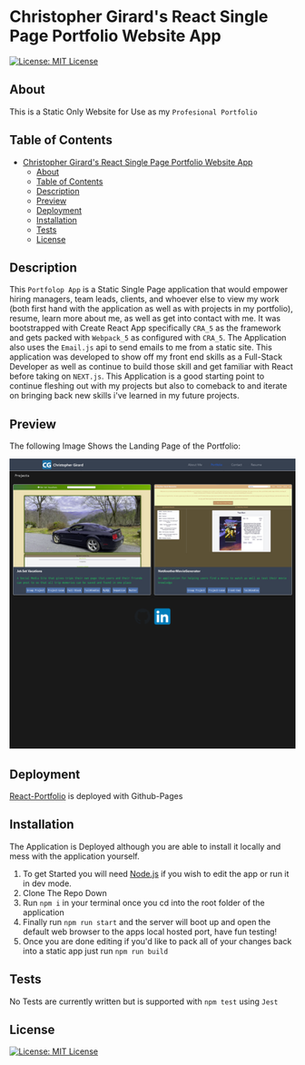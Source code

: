 # Christopher Girard's React Single Page Portfolio Website App

[![License: MIT License](https://img.shields.io/badge/License-MIT-blue.svg)](https://choosealicense.com/licenses/mit/)

## About

This is a Static Only Website for Use as my ` Profesional Portfolio ` 

## Table of Contents

- [Christopher Girard's React Single Page Portfolio Website App](#christopher-girards-react-single-page-portfolio-website-app)
  - [About](#about)
  - [Table of Contents](#table-of-contents)
  - [Description](#description)
  - [Preview](#preview)
  - [Deployment](#deployment)
  - [Installation](#installation)
  - [Tests](#tests)
  - [License](#license)

## Description

This ` Portfolop App ` is a Static Single Page application that would empower hiring managers, team leads, clients, and whoever else to view my work (both first hand with the application as well as with projects in my portfolio), resume, learn more about me, as well as get into contact with me. It was bootstrapped with Create React App specifically ` CRA_5 ` as the framework and gets packed with ` Webpack_5 ` as configured with ` CRA_5 `. The Application also uses the ` Email.js ` api to send emails to me from a static site. This application was developed to show off my front end skills as a Full-Stack Developer as well as continue to build those skill and get familiar with React before taking on ` NEXT.js `. This Application is a good starting point to continue fleshing out with my projects but also to comeback to and iterate on bringing back new skills i've learned in my future projects.

## Preview

The following Image Shows the Landing Page of the Portfolio:

![Preview of Application](./src/components/images/README_Preview.png)        

## Deployment

[React-Portfolio](https://chriseligirard.github.io/React-Portfolio/) is deployed with Github-Pages
  
## Installation

The Application is Deployed although you are able to install it locally and mess with the application yourself.

1. To get Started you will need [Node.js](https://nodejs.org/en) if you wish to edit the app or run it in dev mode.
2. Clone The Repo Down
3. Run ` npm i ` in your terminal once you cd into the root folder of the application
4. Finally run ` npm run start ` and the server will boot up and open the default web browser to the apps local hosted port, have fun testing!
5. Once you are done editing if you'd like to pack all of your changes back into a static app just run ` npm run build `

## Tests
  
  No Tests are currently written but is supported with ` npm test ` using ` Jest `
  
## License

[![License: MIT License](https://img.shields.io/badge/License-MIT-blue.svg)](https://choosealicense.com/licenses/mit/)
